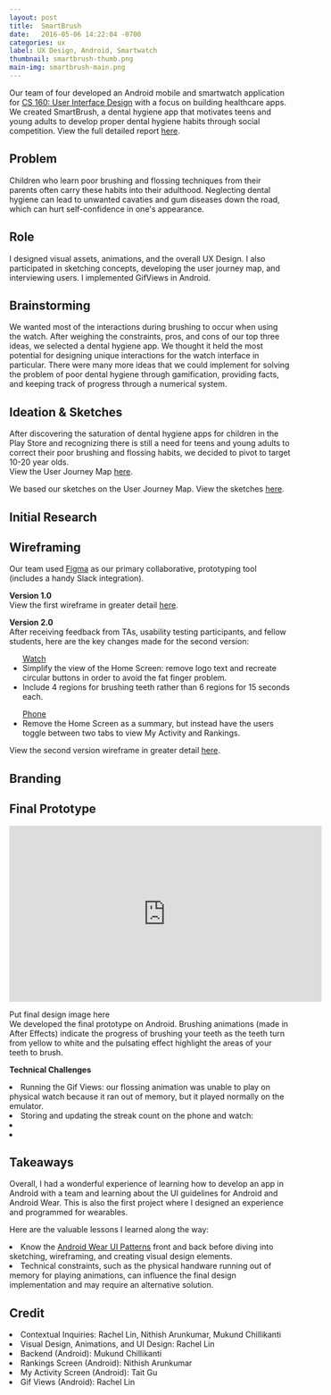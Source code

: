 ```yaml
---
layout: post
title:  SmartBrush
date:   2016-05-06 14:22:04 -0700
categories: ux
label: UX Design, Android, Smartwatch
thumbnail: smartbrush-thumb.png
main-img: smartbrush-main.png
---
```


<section>
  Our team of four developed an Android mobile and smartwatch application for <a href="http://teaching.paulos.net/cs160_SP2016/">CS 160: User Interface Design</a> with a focus on building healthcare apps. We created SmartBrush, a dental hygiene app that motivates teens and young adults to develop proper dental hygiene habits through social competition. View the full detailed report <a href="/files/SmartBrushFinalReport.pdf">here</a>.
</section>

<div class="row">
  <div class="col-md-6 project-problem">
      <h2 class="block-title">Problem</h2>
      Children who learn poor brushing and flossing techniques from their parents often carry these habits into their adulthood. Neglecting dental hygiene can lead to unwanted cavaties and gum diseases down the road, which can hurt self-confidence in one's appearance.
  </div>
  <div class="col-md-6 project-role">
    <h2 class="block-title">Role</h2>
      I designed visual assets, animations, and the overall UX Design. I also participated in sketching concepts, developing the user journey map, and interviewing users. I implemented GifViews in Android. 
  </div>
</div>

<section>
<h1 class="section-title">Brainstorming</h1>
We wanted most of the interactions during brushing to occur when using the watch. After weighing the constraints, pros, and cons of our top three ideas, we selected a dental hygiene app. We thought it held the most potential for designing unique interactions for the watch interface in particular. There were many more ideas that we could implement for solving the problem of poor dental hygiene through gamification, providing facts, and keeping track of progress through a numerical system.
</section>

<section>
<h1 class="section-title">Ideation & Sketches</h1>
After discovering the saturation of dental hygiene apps for children in the Play Store and recognizing there is still a need for teens and young adults to correct their poor brushing and flossing habits, we decided to pivot to target 10-20 year olds. 
<br>
View the User Journey Map <a href="https://www.figma.com/file/Laa1xLrzw4I487dMAVAU743E/Smart-Brush-User-Journey-Map">here</a>.
<p>
We based our sketches on the User Journey Map. View the sketches <a href="https://www.figma.com/file/guugKmS6m1uQWVMW6KBj6D/CS-160-Nurse-Joy-and-the-ChancPaper-Sketches-Public">here</a>.
</section>

<section>
  <h1 class="section-title">Initial Research</h1>

</section>

<section>
  <h1 class="section-title">Wireframing</h1>
  Our team used <a href="http://figma.com">Figma</a> as our primary collaborative, prototyping tool (includes a handy Slack integration).
  <p>
  <strong>Version 1.0</strong>
  <br>
  View the first wireframe in greater detail <a href="https://www.figma.com/file/GJd7n0GcPV36Rmo6Tg14Un/Final-Wireframes-v1-Public">here</a>.
  <p>
  <strong>Version 2.0</strong>
  <br>
  After receiving feedback from TAs, usability testing participants, and fellow students, here are the key changes made for the second version:
  <p>
  <ul><u>Watch</u>
  	<li>Simplify the view of the Home Screen: remove logo text and recreate circular buttons in order to avoid the fat finger problem.</li>
  	<li>Include 4 regions for brushing teeth rather than 6 regions for 15 seconds each.</li>
  </ul>
  <p>
  <ul><u>Phone</u>
  	<li>Remove the Home Screen as a summary, but instead have the users toggle between two tabs to view My Activity and Rankings.</li>
  </ul>
  View the second version wireframe in greater detail <a href="https://www.figma.com/file/5036UJPwm5jX8cpyTlir3k/PROG-03-Milestone-1-Public">here</a>.
</section>

<section>
  <h1 class="section-title">Branding</h1>
 
</section>

<section>
  <h1 class="section-title">Final Prototype</h1>
  <iframe width="560" height="315" src="https://www.youtube.com/embed/7vfUYkNVRzE" frameborder="0" allowfullscreen></iframe>
  <p>
  Put final design image here
  <br>
  We developed the final prototype on Android. Brushing animations (made in After Effects) indicate the progress of brushing your teeth as the teeth turn from yellow to white and the pulsating effect highlight the areas of your teeth to brush.
  <p>
  <strong>Technical Challenges</strong>
    <li>Running the Gif Views: our flossing animation was unable to play on physical watch because it ran out of memory, but it played normally on the emulator.</li>
    <li>Storing and updating the streak count on the phone and watch: </li>
    <li></li>
    <li></li>
</section>

<section>
  <h1 class="section-title">Takeaways</h1>
  Overall, I had a wonderful experience of learning how to develop an app in Android with a team and learning about the UI guidelines for Android and Android Wear. This is also the first project where I designed an experience and programmed for wearables.
  <p>
  Here are the valuable lessons I learned along the way:
  <li>Know the <a href="http://developer.android.com/design/wear/patterns.html">Android Wear UI Patterns</a> front and back before diving into sketching, wireframing, and creating visual design elements.</li>
  <li>Technical constraints, such as the physical handware running out of memory for playing animations, can influence the final design implementation and may require an alternative solution.</li>
</section>

<section>
   <h1 class="section-title">Credit</h1>
    <li>Contextual Inquiries: Rachel Lin, Nithish Arunkumar, Mukund Chillikanti</li>
    <li>Visual Design, Animations, and UI Design: Rachel Lin</li>
    <li>Backend (Android): Mukund Chillikanti</li>
    <li>Rankings Screen (Android): Nithish Arunkumar</li>
    <li>My Activity Screen (Android): Tait Gu</li>
    <li>Gif Views (Android): Rachel Lin</li>
</section>
